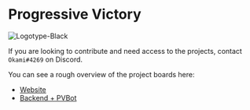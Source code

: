 # Progressive Victory

![Logotype-Black](https://user-images.githubusercontent.com/11844002/225517759-a1edb0e4-5391-46c0-badb-0459913604c7.png)

If you are looking to contribute and need access to the projects, contact `Okami#4269` on Discord.

You can see a rough overview of the project boards here:

* [Website](https://github.com/orgs/Progressive-Victory/projects/5)
* [Backend + PVBot](https://github.com/orgs/Progressive-Victory/projects/3)
